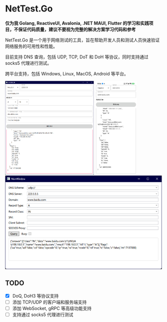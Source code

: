 # NetTest.Go

**仅为我 Golang, ReactiveUI, Avalonia, .NET MAUI, Flutter 的学习和实践项目，不保证代码质量，建议不要视为完整的解决方案学习代码和参考**

NetTest.Go 是一个用于网络测试的工具，旨在帮助开发人员和测试人员快速验证网络服务的可用性和性能。

目前支持 DNS 查询，包括 UDP, TCP, DoT 和 DoH 等协议，同时支持通过 socks5 代理进行测试。

跨平台支持，包括 Windows, Linux, MacOS, Android 等平台。

<!-- ![Qt_gui](./docs/pics/Qt_gui.png)
![Qt_android_gui](./docs/pics/Qt_android_gui.png) -->

<img src="./docs/pics/Qt_gui.png" height="300" alt="Qt_gui" />
<img src="./docs/pics/Qt_android_gui.png" height="300" alt="Qt_android_gui" />
<img src="./docs/pics/wpf_gui.png" height="300" alt="wpf_gui" />

## TODO

- [x] DoQ, DoH3 等协议支持
- [ ] 添加 TCP/UDP 的客户端和服务端支持
- [ ] 添加 WebSocket, gRPC 等高级功能支持
- [ ] 支持通过 socks5 代理进行测试
